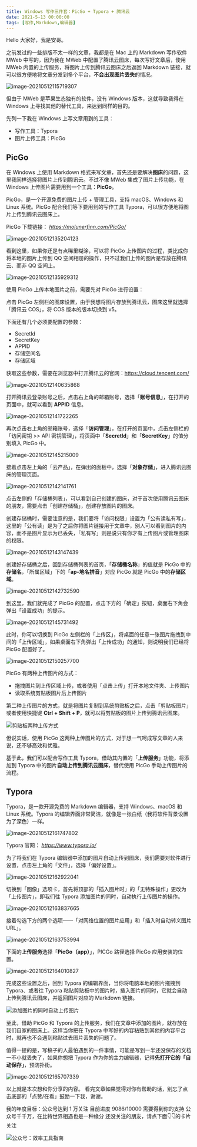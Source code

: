 ```yaml
---
title: Windows 写作三件套：PicGo + Typora + 腾讯云           
date: 2021-5-13 00:00:00    
tags: [写作,Markdown,编辑器]             
---
```


Hello 大家好，我是安哥。   

之前发过的一些排版不太一样的文章，我都是在 Mac 上的 Markdown 写作软件 MWeb 中写的，因为我在 MWeb 中配置了腾讯云图床，每次写好文章后，使用 MWeb 内置的上传服务，将图片上传到腾讯云图床之后返回 Markdown 链接，就可以很方便地将文章分发到多个平台，**不会出现图片丢失**的情况。

![image-20210512115719307](https://article-picbed-1302715071.cos.ap-guangzhou.myqcloud.com/PicGo/image-20210512115719307.png)

但由于 MWeb 是苹果生态独有的软件，没有 Windows 版本，这就导致我得在 Windows 上寻找其他的替代工具，来达到同样的目的。

先列一下我在 Windows 上写文章用到的工具：

* 写作工具：Typora
* 图片上传工具：PicGo

## PicGo

在 Windows 上使用 Markdown 格式来写文章，首先还是要解决**图床**的问题，这里我同样选择将图片上传到腾讯云。不过不像 MWeb 集成了图片上传功能，在 Windows 上传图片需要用到一个工具：**PicGo**。

PicGo，是一个开源免费的图片上传 + 管理工具，支持 macOS、Windows 和 Linux 系统。PicGo 配合我们等下要用到的写作工具 Typora，可以很方便地将图片上传到腾讯云图床上。

PicGo 下载链接：
*https://molunerfinn.com/PicGo/*

![image-20210512135204123](https://article-picbed-1302715071.cos.ap-guangzhou.myqcloud.com/PicGo/image-20210512135204123.png)

看到这里，如果你还是有点稀里糊涂，可以将 PicGo 上传图片的过程，类比成你将本地的图片上传到 QQ 空间相册的操作，只不过我们上传的图片是存放在腾讯云、而非 QQ 空间上。

![image-20210512135929312](https://article-picbed-1302715071.cos.ap-guangzhou.myqcloud.com/PicGo/image-20210512135929312.png)

使用 PicGo 上传本地图片之前，需要先对 PicGo 进行设置：

点击 PicGo 左侧栏的图床设置，由于我想将图片存放到腾讯云，图床这里就选择「腾讯云 COS」，将 COS 版本的版本切换到 v5。

下面还有几个必须要配置的参数：

* SecretId
* SecretKey
* APPID
* 存储空间名
* 存储区域

获取这些参数，需要在浏览器中打开腾讯云的官网：https://cloud.tencent.com/   

![image-20210512140635868](https://article-picbed-1302715071.cos.ap-guangzhou.myqcloud.com/PicGo/image-20210512140635868.png)

打开腾讯云登录账号之后，点击右上角的邮箱账号，选择「**账号信息**」，在打开的页面中，就可以看到 **APPID** 信息。

![image-20210512141722265](https://article-picbed-1302715071.cos.ap-guangzhou.myqcloud.com/PicGo/image-20210512141722265.png)

再次点击右上角的邮箱账号，选择「**访问管理**」，在打开的页面中，点击左侧栏的「访问密钥 >> API 密钥管理」，将页面中「**SecretId**」和「**SecretKey**」的值分别填入 PicGo 中。

![image-20210512145215009](https://article-picbed-1302715071.cos.ap-guangzhou.myqcloud.com/PicGo/image-20210512145215009.png)

接着点击左上角的「云产品」，在弹出的面板中，选择「**对象存储**」，进入腾讯云图床的管理页面。

![image-20210512142141761](https://article-picbed-1302715071.cos.ap-guangzhou.myqcloud.com/PicGo/image-20210512142141761.png)

点击左侧的「存储桶列表」，可以看到自己创建的图床，对于首次使用腾讯云图床的朋友，需要点击「创建存储桶」，创建存放图片的图床。

创建存储桶时，需要注意的是，我们要将「访问权限」设置为「公有读私有写」，这里的「公有读」是为了之后你将图片链接用于文章中，别人可以看到图片的内容，而不是图片显示为已丢失，「私有写」则是说只有你才有上传图片或管理图床的权限。

![image-20210512143147439](https://article-picbed-1302715071.cos.ap-guangzhou.myqcloud.com/PicGo/image-20210512143147439.png)

创建好存储桶之后，回到存储桶列表的首页，「**存储桶名称**」的值就是 PicGo 中的**存储名**，「所属区域」下的「**ap-地名拼音**」对应 PicGo 就是 PicGo 中的**存储区域**。

![image-20210512142732590](https://article-picbed-1302715071.cos.ap-guangzhou.myqcloud.com/PicGo/image-20210512142732590.png)

到这里，我们就完成了 PicGo 的配置，点击下方的「确定」按钮，桌面右下角会弹出「设置成功」的提示。

![image-20210512145731492](https://article-picbed-1302715071.cos.ap-guangzhou.myqcloud.com/PicGo/image-20210512145731492.png)

此时，你可以切换到 PicGo 左侧栏的「上传区」，将桌面的任意一张图片拖拽到中间的「上传区域」，如果桌面右下角弹出「上传成功」的通知，则说明我们已经将 PicGo 配置好了。

![image-20210512150257700](https://article-picbed-1302715071.cos.ap-guangzhou.myqcloud.com/PicGo/image-20210512150257700.png)

PicGo 有两种上传图片的方式：

* 拖拽图片到上传区域上传，或者使用「点击上传」打开本地文件夹、上传图片
* 读取系统剪贴板图片后上传图片

第二种上传图片的方式，就是将图片复制到系统剪贴板之后，点击「剪贴板图片」或者使用快捷键 **Ctrl + Shift + P**，就可以将剪贴板的图片上传到腾讯云图床。

![剪贴板两种上传方式](https://article-picbed-1302715071.cos.ap-guangzhou.myqcloud.com/PicGo/%E5%89%AA%E8%B4%B4%E6%9D%BF%E4%B8%A4%E7%A7%8D%E4%B8%8A%E4%BC%A0%E6%96%B9%E5%BC%8F.png)

但说实话，使用 PicGo 这两种上传图片的方式，对于想一气呵成写文章的人来说，还不够高效和优雅。

基于此，我们可以配合写作工具 Typora，借助其内置的「**上传服务**」功能，将添加到 Typora 中的图片**自动上传到腾讯云图床**，替代使用 PicGo 手动上传图片的流程。

## Typora

Typora，是一款开源免费的 Markdown 编辑器，支持 Windows、macOS 和 Linux 系统。Typora 的编辑界面非常简洁，就像是一张白纸（我将软件背景设置为了深色）一样。

![image-20210512161747802](https://article-picbed-1302715071.cos.ap-guangzhou.myqcloud.com/PicGo/image-20210512161747802.png) 

Typora 官网：
*https://www.typora.io/*

为了将我们在 Typora 编辑器中添加的图片自动上传到图床，我们需要对软件进行设置，点击左上角的「文件」，选择「偏好设置」。

![image-20210512162922041](https://article-picbed-1302715071.cos.ap-guangzhou.myqcloud.com/PicGo/image-20210512162922041.png)

切换到「图像」选项卡，首先将顶部的「插入图片时」的「无特殊操作」更改为「上传图片」，即我们往 Typora 添加图片的同时，自动执行上传图片的操作。

![image-20210512163837665](https://article-picbed-1302715071.cos.ap-guangzhou.myqcloud.com/PicGo/image-20210512163837665.png)

接着勾选下方的两个选项——「对网络位置的图片应用」和「插入时自动转义图片 URL」。

![image-20210512163753994](https://article-picbed-1302715071.cos.ap-guangzhou.myqcloud.com/PicGo/image-20210512163753994.png)

下面的**上传服务**选择「**PicGo（app）**」，PICGo 路径选择 PicGo 应用安装的位置。

![image-20210512164010827](https://article-picbed-1302715071.cos.ap-guangzhou.myqcloud.com/PicGo/image-20210512164010827.png)

完成这些设置之后，回到 Typora 的编辑界面，当你将电脑本地的图片拖拽到 Typora、或者往 Typora 粘贴剪贴板中的图片时，插入图片的同时，它就会自动上传到腾讯云图床，并返回图片对应的 Markdown 链接。

![添加图片的同时自动上传图片](https://article-picbed-1302715071.cos.ap-guangzhou.myqcloud.com/PicGo/%E6%B7%BB%E5%8A%A0%E5%9B%BE%E7%89%87%E7%9A%84%E5%90%8C%E6%97%B6%E8%87%AA%E5%8A%A8%E4%B8%8A%E4%BC%A0%E5%9B%BE%E7%89%87.gif)

至此，借助 PicGo 和 Typora 的上传服务，我们在文章中添加的图片，就存放在我们自家的图床上。这样当你把在 Typora 中写好的内容粘贴到其他的内容平台时，就再也不会遇到粘贴过去图片丢失的问题了。

值得一提的是，写稿子的人最怕遇到的一件事情，可能是写到一半还没保存的文档一不小就丢失了，如果你想把 Typora 作为你的主力编辑器，记得**先打开它的「自动保存」**，预防扑街。

![image-20210512165707339](https://article-picbed-1302715071.cos.ap-guangzhou.myqcloud.com/PicGo/image-20210512165707339.png)

以上就是本次想和你分享的内容。 
看完文章如果觉得对你有帮助的话，别忘了点击底部的「点赞/在看」鼓励一下我，谢谢。

我的年度目标：公众号达到 1 万关注
目前进度 9086/10000
需要得到你的支持
公众号千千万，在比特世界相遇也是一种缘分
还没关注的朋友，请点下面👇👇的卡片关注   

![公众号：效率工具指南](https://article-picbed-1302715071.cos.ap-guangzhou.myqcloud.com/2021/04/27/gong-zhong-hao-xiao-lu-gong-ju-zhi-nan.png)   






